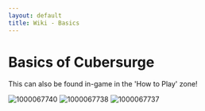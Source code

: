 ```yaml
---
layout: default
title: Wiki - Basics
---
```


# Basics of Cubersurge

This can also be found in-game in the 'How to Play' zone!

![1000067740](https://github.com/user-attachments/assets/36b540c4-02d1-46ff-9f32-5ba0a3dc23d0)
![1000067738](https://github.com/user-attachments/assets/c8d715ed-d74e-4574-9d29-09633287063d)
![1000067737](https://github.com/user-attachments/assets/468bc95c-b65c-4532-bec3-2d2c0fac2303)
